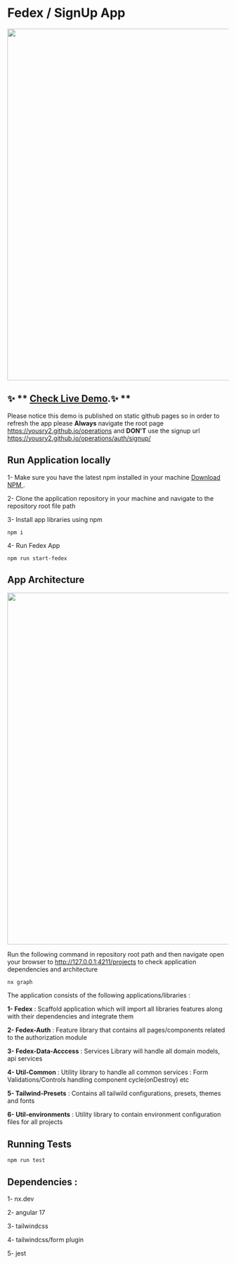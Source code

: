 # Fedex / SignUp App


<a alt="Fedex logo" href="https://yousry2.github.io/operations" target="_blank" rel="noreferrer"><img src="https://yousry2.github.io/operations/screenshot.jpg" width="800"></a>




## ✨ ** [Check Live Demo](https://yousry2.github.io/operations/).✨ **

Please notice this demo is published on static github pages so in order to refresh the app please **Always** navigate the root page https://yousry2.github.io/operations and **DON'T** use the signup url https://yousry2.github.io/operations/auth/signup/




## Run Application locally

1- Make sure you have the latest npm installed in your machine  [Download NPM ](https://nodejs.org/en/download).

2- Clone the application repository in your machine and navigate to the repository root file path 

3- Install app libraries using npm

```
npm i 
```

4- Run Fedex App

```
npm run start-fedex
```

## App Architecture

<img src="https://yousry2.github.io/operations/graph.jpg" width="800">


Run the following command in repository root path and then navigate open your browser to http://127.0.0.1:4211/projects to check application dependencies and architecture
```
nx graph
```

The application consists of the following applications/libraries :

**1- Fedex**               : Scaffold application which will import all libraries features along with their dependencies and integrate them 

**2- Fedex-Auth**          : Feature library that contains all pages/components related to the authorization module

**3- Fedex-Data-Acccess**  : Services Library will handle all domain models, api services

**4- Util-Common**         : Utility library to handle all common services : Form Validations/Controls handling component cycle(onDestroy) etc

**5- Tailwind-Presets**    : Contains all tailwild configurations, presets, themes and fonts

**6- Util-environments**   : Utility library to contain environment configuration files for all projects



## Running Tests


```
npm run test
```

## Dependencies :


1- nx.dev

2- angular 17

3- tailwindcss

4- tailwindcss/form plugin

5- jest


